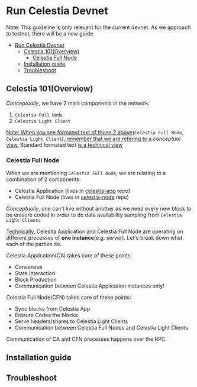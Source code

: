# Run Celestia Devnet
Note: This guideline is only relevant for the current devnet. As we approach to testnet, there will be a new guide

- [Run Celestia Devnet](#run-celestia-devnet)
  - [Celestia 101(Overview)](#celestia-101overview)
    - [Celestia Full Node](#celestia-full-node)
  - [Installation guide](#installation-guide)
  - [Troubleshoot](#troubleshoot)

## Celestia 101(Overview)
<i>Conceptually</i>, we have 2 main components in the network: 
1. `Celestia Full Node`
2. `Celestia Light Client`

<u>Note: When you see formated text of those 2 above</u>(`Celestia Full Node`, `Celestia Light Client`)<u>, remember that we are refering to a</u> <i>conceptual</i> <u>view.</u> Standard formated text <u>is a technical view </u>

### Celestia Full Node
When we are mentioning `Celestia Full Node`, we are relating to a combination of 2 components: 

- Celestia Application (lives in [celestia-app](https://github.com/celestiaorg/celestia-app) repo)
- Celestia Full Node (lives in [celestia-node](https://github.com/celestiaorg/celestia-node) repo)

<i>Conceptually</i>, one can't live without another as we need every new block to be erasure coded in order to do data availability sampling from `Celestia Light Clients`

<u>Technically</u>, Celestia Application and Celestia Full Node are operating on different processes of <b>one instance</b>(e.g. server). Let's break down what each of the parties do. 

Celestia Application(CA) takes care of these points: 
- Consensus
- State Interaction
- Block Production
- Communication between Celestia Application instances only!

Celestia Full Node(CFN) takes care of these points: 
- Sync blocks from Celestia App
- Erasure Codes the blocks
- Serve headers/shares to Celestia Light Clients
- Communication between Celestia Full Nodes and Celestia Light Clients

Communication of CA and CFN processes happens over the RPC.





## Installation guide
<links here>

## Troubleshoot


